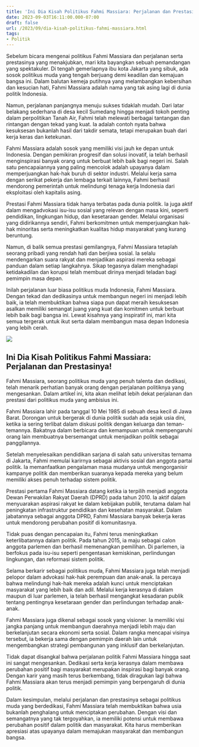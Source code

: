 ```yaml
---
title: 'Ini Dia Kisah Politikus Fahmi Massiara: Perjalanan dan Prestasinya!'
date: 2023-09-03T16:11:00.000-07:00
draft: false
url: /2023/09/dia-kisah-politikus-fahmi-massiara.html
tags: 
- Politik
---
```


  
Sebelum bicara mengenai politikus Fahmi Massiara dan perjalanan serta prestasinya yang menakjubkan, mari kita bayangkan sebuah pemandangan yang spektakuler. Di tengah gemerlapnya ibu kota Jakarta yang sibuk, ada sosok politikus muda yang tengah berjuang demi keadilan dan kemajuan bangsa ini. Dalam balutan kemeja putihnya yang melambangkan kebersihan dan kesucian hati, Fahmi Massiara adalah nama yang tak asing lagi di dunia politik Indonesia.

  

Namun, perjalanan panjangnya menuju sukses tidaklah mudah. Dari latar belakang sederhana di desa kecil Sumedang hingga menjadi tokoh penting dalam perpolitikan Tanah Air, Fahmi telah melewati berbagai tantangan dan rintangan dengan tekad yang kuat. Ia adalah contoh nyata bahwa kesuksesan bukanlah hasil dari takdir semata, tetapi merupakan buah dari kerja keras dan ketekunan.

  

Fahmi Massiara adalah sosok yang memiliki visi jauh ke depan untuk Indonesia. Dengan pemikiran progresif dan solusi inovatif, ia telah berhasil menginspirasi banyak orang untuk berbuat lebih baik bagi negeri ini. Salah satu pencapaiannya yang paling mencolok adalah upayanya dalam memperjuangkan hak-hak buruh di sektor industri. Melalui kerja sama dengan serikat pekerja dan lembaga terkait lainnya, Fahmi berhasil mendorong pemerintah untuk melindungi tenaga kerja Indonesia dari eksploitasi oleh kapitalis asing.

  

Prestasi Fahmi Massiara tidak hanya terbatas pada dunia politik. Ia juga aktif dalam mengadvokasi isu-isu sosial yang relevan dengan masa kini, seperti pendidikan, lingkungan hidup, dan kesetaraan gender. Melalui organisasi yang didirikannya sendiri, Fahmi berkomitmen untuk memperjuangkan hak-hak minoritas serta meningkatkan kualitas hidup masyarakat yang kurang beruntung.

  

Namun, di balik semua prestasi gemilangnya, Fahmi Massiara tetaplah seorang pribadi yang rendah hati dan berjiwa sosial. Ia selalu mendengarkan suara rakyat dan menjadikan aspirasi mereka sebagai panduan dalam setiap langkahnya. Sikap tegasnya dalam menghadapi ketidakadilan dan korupsi telah membuat dirinya menjadi teladan bagi pemimpin masa depan.

  

Inilah perjalanan luar biasa politikus muda Indonesia, Fahmi Massiara. Dengan tekad dan dedikasinya untuk membangun negeri ini menjadi lebih baik, ia telah membuktikan bahwa siapa pun dapat meraih kesuksesan asalkan memiliki semangat juang yang kuat dan komitmen untuk berbuat lebih baik bagi bangsa ini. Lewat kisahnya yang inspiratif ini, mari kita semua tergerak untuk ikut serta dalam membangun masa depan Indonesia yang lebih cerah.

  

![](https://cdn-2.tstatic.net/makassar/foto/bank/images/majene-fahmi-massiara-menjadi-nominator-kategori.jpg)

  

## Ini Dia Kisah Politikus Fahmi Massiara: Perjalanan dan Prestasinya!

  

Fahmi Massiara, seorang politikus muda yang penuh talenta dan dedikasi, telah menarik perhatian banyak orang dengan perjalanan politiknya yang mengesankan. Dalam artikel ini, kita akan melihat lebih dekat perjalanan dan prestasi dari politikus muda yang ambisius ini.

  

Fahmi Massiara lahir pada tanggal 10 Mei 1985 di sebuah desa kecil di Jawa Barat. Dorongan untuk bergerak di dunia politik sudah ada sejak usia dini, ketika ia sering terlibat dalam diskusi politik dengan keluarga dan teman-temannya. Bakatnya dalam berbicara dan kemampuan untuk mempengaruhi orang lain membuatnya bersemangat untuk menjadikan politik sebagai panggilannya.

  

Setelah menyelesaikan pendidikan sarjana di salah satu universitas ternama di Jakarta, Fahmi memulai karirnya sebagai aktivis sosial dan anggota partai politik. Ia memanfaatkan pengalaman masa mudanya untuk mengorganisir kampanye politik dan memberikan suaranya kepada mereka yang belum memiliki akses penuh terhadap sistem politik.

  

Prestasi pertama Fahmi Massiara datang ketika ia terpilih menjadi anggota Dewan Perwakilan Rakyat Daerah (DPRD) pada tahun 2010. Ia aktif dalam menyuarakan aspirasi rakyat ke dalam kebijakan publik, terutama dalam hal peningkatan infrastruktur pendidikan dan kesehatan masyarakat. Dalam jabatannya sebagai anggota DPRD, Fahmi Massiara banyak bekerja keras untuk mendorong perubahan positif di komunitasnya.

  

Tidak puas dengan pencapaian itu, Fahmi terus meningkatkan keterlibatannya dalam politik. Pada tahun 2015, ia maju sebagai calon anggota parlemen dan berhasil memenangkan pemilihan. Di parlemen, ia berfokus pada isu-isu seperti pengentasan kemiskinan, perlindungan lingkungan, dan reformasi sistem politik.

  

Selama berkarir sebagai politikus muda, Fahmi Massiara juga telah menjadi pelopor dalam advokasi hak-hak perempuan dan anak-anak. Ia percaya bahwa melindungi hak-hak mereka adalah kunci untuk menciptakan masyarakat yang lebih baik dan adil. Melalui kerja kerasnya di dalam maupun di luar parlemen, ia telah berhasil mengangkat kesadaran publik tentang pentingnya kesetaraan gender dan perlindungan terhadap anak-anak.

  

Fahmi Massiara juga dikenal sebagai sosok yang visioner. Ia memiliki visi jangka panjang untuk membangun daerahnya menjadi lebih maju dan berkelanjutan secara ekonomi serta sosial. Dalam rangka mencapai visinya tersebut, ia bekerja sama dengan pemimpin daerah lain untuk mengembangkan strategi pembangunan yang inklusif dan berkelanjutan.

  

Tidak dapat disangkal bahwa perjalanan politik Fahmi Massiara hingga saat ini sangat mengesankan. Dedikasi serta kerja kerasnya dalam membawa perubahan positif bagi masyarakat merupakan inspirasi bagi banyak orang. Dengan karir yang masih terus berkembang, tidak diragukan lagi bahwa Fahmi Massiara akan terus menjadi pemimpin yang berpengaruh di dunia politik.

  

Dalam kesimpulan, melalui perjalanan dan prestasinya sebagai politikus muda yang berdedikasi, Fahmi Massiara telah membuktikan bahwa usia bukanlah penghalang untuk menciptakan perubahan. Dengan visi dan semangatnya yang tak tergoyahkan, ia memiliki potensi untuk membawa perubahan positif dalam politik dan masyarakat. Kita harus memberikan apresiasi atas upayanya dalam memajukan masyarakat dan membangun bangsa.